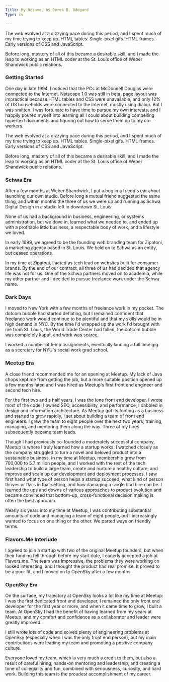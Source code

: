 ```yaml
---
Title: My Resume, by Derek B. Odegard
Type: cv

---
```

The web evolved at a dizzying pace during this period, and I spent much of my time trying to keep up. HTML tables. Single-pixel gifs. HTML frames. Early versions of CSS and JavaScript.

Before long, mastery of all of this became a desirable skill, and I made the leap to working as an HTML coder at the St. Louis office of Weber Shandwick public relations.

### Getting Started

One day in late 1994, I noticed that the <abbr>PC</abbr>s at McDonnell Douglas were connected to the Internet. Netscape 1.0 was still in beta, page layout was impractical because HTML tables and CSS were unavailable, and only 12% of US households were connected to the Internet, mostly using dialup. But I was smitten. I was fortunate to have time to pursue my own interests, and I happily poured myself into learning all I could about building compelling hypertext documents and figuring out how to serve them up to my co-workers.

The web evolved at a dizzying pace during this period, and I spent much of my time trying to keep up. HTML tables. Single-pixel gifs. HTML frames. Early versions of CSS and JavaScript.

Before long, mastery of all of this became a desirable skill, and I made the leap to working as an HTML coder at the St. Louis office of Weber Shandwick public relations.

### Schwa Era

After a few months at Weber Shandwick, I put a bug in a friend's ear about launching our own studio. Before long a mutual friend suggested the same thing, and within months the three of us we were up and running as Schwa Digital Design in a studio loft in downtown St. Louis.

None of us had a background in business, engineering, or systems administration, but we dove in, learned what we needed to, and ended up with a profitable little business, a respectable body of work, and a lifestyle we loved.

In early 1999, we agreed to be the founding web branding team for Zipatoni, a marketing agency based in St. Louis. We held on to Schwa as an entity, but ceased operations.

In my time at Zipatoni, I acted as tech lead on websites built for consumer brands. By the end of our contract, all three of us had decided that agency life was not for us. One of the Schwa partners moved on to academia, while my other partner and I decided to pursue freelance work under the Schwa name.

### Dark Days

I moved to New York with a few months of freelance work in my pocket. The dotcom bubble had started deflating, but I remained confident that freelance work would continue to be plentiful and that my skills would be in high demand in NYC. By the time I'd wrapped up the work I'd brought with me from St. Louis, the World Trade Center had fallen, the dotcom bubble was completely kaput, and work was scarce.

I worked a number of temp assignments, eventually landing a full time gig as a secretary for NYU's social work grad school.

### Meetup Era

A close friend recommended me for an opening at Meetup. My lack of Java chops kept me from getting the job, but a more suitable position opened up a few months later, and I was hired as Meetup's first front end engineer and second tech hire.

For the first two and a half years, I was the lone front end developer. I wrote most of the code; I owned SEO, accessibility, and performance; I dabbled in design and information architecture. As Meetup got its footing as a business and started to grow rapidly, I set about building a team of front end engineers. I grew the team to eight people over the next two years, training, managing, and mentoring them along the way. Three of my hires subsequently became team leads.

Though I had previously co-founded a moderately successful company, Meetup is where I truly learned how a startup works. I watched closely as the company struggled to turn a novel and beloved product into a sustainable business.  In my time at Meetup, membership grew from 700,000 to 5.7 million people, and I worked with the rest of the tech leadership to build a large team, create and nurture a healthy culture, and improve and scale up our development and deployment processes. I saw first hand what type of person helps a startup succeed, what kind of person thrives or flails in that setting, and how damaging a single bad hire can be. I learned the ups and downs of various approaches to product evolution and became convinced that bottom-up, cross-functional decision making is often the best approach.

Nearly six years into my time at Meetup, I was contributing substantial amounts of code and managing a team of eight people, but I increasingly wanted to focus on one thing or the other. We parted ways on friendly terms.

### Flavors.Me Interlude

I agreed to join a startup with two of the original Meetup founders, but when their funding fell through before my start date, I eagerly accepted a job at Flavors.me. The team was impressive, the problems they were working on looked interesting, and I thought the product had real promise. It proved to be a poor fit, and I moved on to OpenSky after a few months.

### OpenSky Era

On the surface, my trajectory at OpenSky looks a lot like my time at Meetup: I was the first dedicated front end developer, I remained the only front end developer for the first year or more, and when it came time to grow, I built a team. At OpenSky I had the benefit of having learned from my years at Meetup, and my comfort and confidence as a collaborator and leader were greatly improved.

I still wrote lots of code and solved plenty of engineering problems at OpenSky (especially when I was the only front end person), but my main contributions were leading my team and promoting a positive company culture.

Everyone loved my team, which is very much a credit to them, but also a result of careful hiring, hands-on mentoring and leadership, and creating a tone of collegiality and fun, combined with seriousness, curiosity, and hard work. Building this team is the proudest accomplishment of my career.
